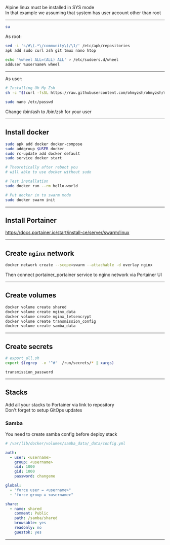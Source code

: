 Alpine linux must be installed in SYS mode  
In that example we assuming that system has user account other than root

---

```sh
su
```
As root:
```sh
sed -i 's/#\(.*\/community\)/\1/' /etc/apk/repositories
apk add sudo curl zsh git tmux nano htop

echo '%wheel ALL=(ALL) ALL' > /etc/sudoers.d/wheel
adduser %username% wheel
```
---
As user: 
```sh
# Installing Oh My Zsh
sh -c "$(curl -fsSL https://raw.githubusercontent.com/ohmyzsh/ohmyzsh/master/tools/install.sh)"

sudo nano /etc/passwd
```
Change /bin/ash to /bin/zsh for your user

---
## Install docker
```sh
sudo apk add docker docker-compose
sudo addgroup $USER docker
sudo rc-update add docker default
sudo service docker start

# Theoretically after reboot you
# will able to use docker without sudo

# Test installation
sudo docker run --rm hello-world

# Put docker in to swarm mode
sudo docker swarm init
```
---
## Install Portainer  
https://docs.portainer.io/start/install-ce/server/swarm/linux

---
## Create `nginx` network
```sh
docker network create --scope=swarm --attachable -d overlay nginx
```
Then connect portainer_portainer service to nginx network via Portainer UI

---
## Create volumes
```sh
docker volume create shared
docker volume create nginx_data
docker volume create nginx_letsencrypt
docker volume create transmission_config
docker volume create samba_data
```
---

## Create secrets  
```sh
# export_all.sh
export $(egrep  -v '^#'  /run/secrets/* | xargs) 
```

`transmission_password`  


---

## Stacks

Add all your stacks to Portainer via link to repository  
Don't forget to setup GitOps updates

### Samba
You need to create samba config before deploy stack
```yaml
# /var/lib/docker/volumes/samba_data/_data/config.yml 

auth:
  - user: <username>
    group: <username>
    uid: 1000
    gid: 1000
    password: changeme

global:
  - "force user = <username>"
  - "force group = <username>"

share:
  - name: shared
    comment: Public
    path: /samba/shared
    browsable: yes
    readonly: no
    guestok: yes


```

---
